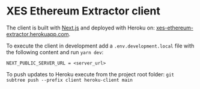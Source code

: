 # XES Ethereum Extractor client

The client is built with [Next.js](https://flask.palletsprojects.com/en/2.2.x/) and deployed with Heroku on: [xes-ethereum-extractor.herokuapp.com](https://xes-ethereum-extractor.herokuapp.com/). 

To execute the client in development add a `.env.development.local` file with the following content and run `yarn dev`:

```env
NEXT_PUBLIC_SERVER_URL = <server_url>
```

To push updates to Heroku execute from the project root folder: `git subtree push --prefix client heroku-client main`